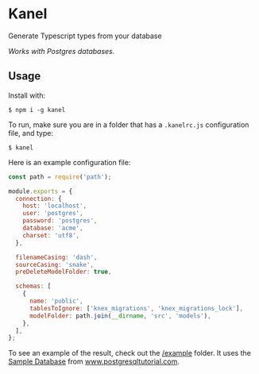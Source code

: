 # Kanel

Generate Typescript types from your database

_Works with Postgres databases._

## Usage
Install with:
```
$ npm i -g kanel
```

To run, make sure you are in a folder that has a `.kanelrc.js` configuration file, and type:
```
$ kanel
```

Here is an example configuration file:
```javascript
const path = require('path');

module.exports = {
  connection: {
    host: 'localhost',
    user: 'postgres',
    password: 'postgres',
    database: 'acme',
    charset: 'utf8',
  },

  filenameCasing: 'dash',
  sourceCasing: 'snake',
  preDeleteModelFolder: true,

  schemas: [
    {
      name: 'public',
      tablesToIgnore: ['knex_migrations', 'knex_migrations_lock'],
      modelFolder: path.join(__dirname, 'src', 'models'),
    },
  ],
};

```

To see an example of the result, check out the [/example](example) folder. It uses the [Sample Database](https://www.postgresqltutorial.com/postgresql-sample-database/) from www.postgresqltutorial.com.

